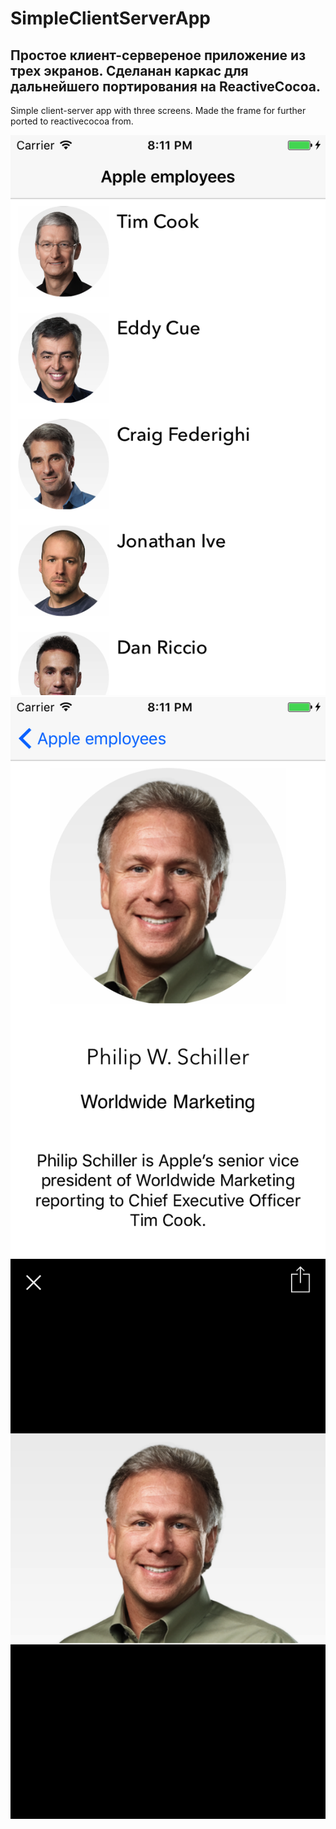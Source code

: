 # SimpleClientServerApp #


Простое клиент-сервереное приложение из трех экранов.
Сделанан каркас для дальнейшего портирования на ReactiveCocoa.
----
Simple client-server app with three screens.
Made the frame for further ported to reactivecocoa from.

![alt text](https://raw.githubusercontent.com/HackDeveloperUA/SimpleClientServerApp/master/ScreenShots/1.png)
![alt text](https://raw.githubusercontent.com/HackDeveloperUA/SimpleClientServerApp/master/ScreenShots/2.png)
![alt text](https://raw.githubusercontent.com/HackDeveloperUA/SimpleClientServerApp/master/ScreenShots/3.png)
